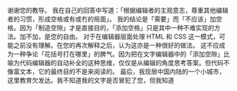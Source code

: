 谢谢您的教导。
我在自己的回答中写道：「根据编辑者的主观意志，尊重其他编辑者的习惯，形成空格或有或冇的局面」。
我的结论是「需要」而「不应该」加空格。因为「制造空隙」才是直接目的，「添加空格」只是其中一种不难实现的方法。加不加，是您的自由。
对于在编辑器层面处理 HTML 和 CSS 这一模式，可能之前没有理解。在您的再次解释之后，认为这亦是一种很好的做法。
这不应成为一种争论「花括号打在哪里」的脾气。因为把在文字编辑器中的「添加空隙」比喻为代码编辑器的自动补全的这种思维，仅仅是从编辑的角度思考答案。但代码不像富文本，它的最终目的不是来阅读的。
最后，我现居中国内陆的一个小城市，这里教育欠发达。我不知道我的文字是否冒犯了您，但我知道
